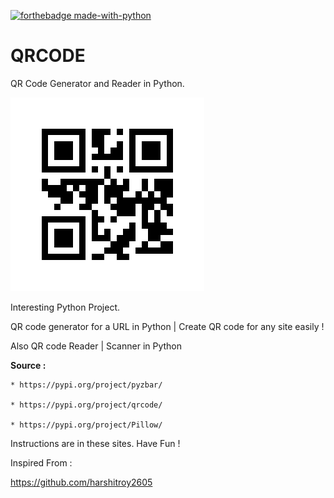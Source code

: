 [![forthebadge made-with-python](http://ForTheBadge.com/images/badges/made-with-python.svg)](https://www.python.org/)

# QRCODE

QR Code Generator and Reader in Python.

<img src="https://github.com/SaadAhmedSalim/QRCODE/blob/master/QRCodeGeneratorUsingPython/QR.png">

Interesting Python Project.

QR code generator for a URL in Python | Create QR code for any site easily !

Also QR code Reader | Scanner in Python 

<b>Source :</b>

    * https://pypi.org/project/pyzbar/ 
    
    * https://pypi.org/project/qrcode/
    
    * https://pypi.org/project/Pillow/
    
Instructions are in these sites. Have Fun !


Inspired From :

https://github.com/harshitroy2605
